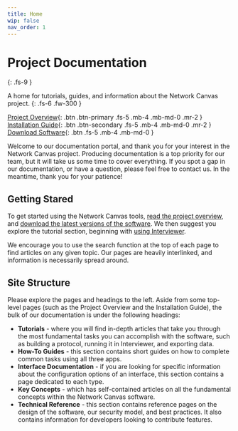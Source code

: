 ```yaml
---
title: Home
wip: false
nav_order: 1
---
```

# Project Documentation
{: .fs-9 }

A home for tutorials, guides, and information about the Network Canvas project.
{: .fs-6 .fw-300 }

[Project Overview](./project-overview.md){: .btn .btn-primary .fs-5 .mb-4 .mb-md-0 .mr-2 } [Installation Guide](./installation-guide.md){: .btn .btn-secondary .fs-5 .mb-4 .mb-md-0 .mr-2 } [Download Software](https://networkcanvas.com/download){: .btn .fs-5 .mb-4 .mb-md-0 }

Welcome to our documentation portal, and thank you for your interest in the Network Canvas project. Producing documentation is a top priority for our team, but it will take us some time to cover everything. If you spot a gap in our documentation, or have a question, please feel free to contact us. In the meantime, thank you for your patience!

## Getting Stared

To get started using the Network Canvas tools, [read the project overview](./project-overview.md), and [download the latest versions of the software](https://networkcanvas.com/download.html). We then suggest you explore the tutorial section, beginning with [using Interviewer](_tutorials/using-interviewer.md).

We encourage you to use the search function at the top of each page to find articles on any given topic. Our pages are heavily interlinked, and information is necessarily spread around.

## Site Structure

Please explore the pages and headings to the left. Aside from some top-level pages (such as the Project Overview and the Installation Guide), the bulk of our documentation is under the following headings:

* **Tutorials** - where you will find in-depth articles that take you through the most fundamental tasks you can accomplish with the software, such as building a protocol, running it in Interviewer, and exporting data.
* **How-To Guides** - this section contains short guides on how to complete common tasks using all three apps.
* **Interface Documentation** - if you are looking for specific information about the configuration options of an interface, this section contains a page dedicated to each type.
* **Key Concepts** - which has self-contained articles on all the fundamental concepts within the Network Canvas software.
* **Technical Reference** - this section contains reference pages on the design of the software, our security model, and best practices. It also contains information for developers looking to contribute features.